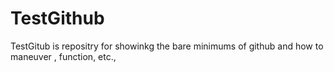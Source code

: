 TestGithub
==========
TestGitub is repositry for showinkg the bare minimums of github and how to maneuver , function, etc.,
